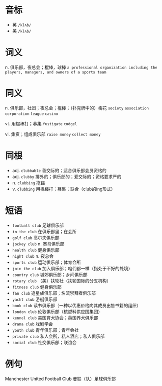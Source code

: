 # 音标

- 英 `/klʌb/`
- 美 `/klʌb/`

# 词义

n. 俱乐部，夜总会；棍棒，球棒
`a professional organization including the players, managers, and owners of a sports team`

# 同义

n. 俱乐部，社团；夜总会；棍棒；（扑克牌中的）梅花
`society` `association` `corporation` `league` `casino`

vt. 用棍棒打；募集
`fustigate` `cudgel`

vi. 集资；组成俱乐部
`raise money` `collect money`

# 同根

- adj. `clubbable` 善交际的；适合俱乐部会员资格的
- adj. `clubby` 排外的；俱乐部的；爱交际的；资格要求严的
- n. `clubbing` 拖锚
- v. `clubbing` 用棍棒打；募集；联合（club的ing形式）

# 短语

- `football club` 足球俱乐部
- `in the club` 在俱乐部里；在会所
- `golf club` 高尔夫俱乐部
- `jockey club` n. 赛马俱乐部
- `health club` 健身俱乐部
- `night club` n. 夜总会
- `sports club` 运动俱乐部；体育会所
- `join the club` 加入俱乐部；咱们都一样（指处于不好的处境）
- `country club` 城郊俱乐部；乡间俱乐部
- `rotary club` （美）扶轮社（扶轮国际的分支机构）
- `fitness club` 健身俱乐部
- `fan club` 追星族俱乐部；名流崇拜者俱乐部
- `yacht club` 游艇俱乐部
- `book club` 读书俱乐部（一种以优惠价格向其成员出售书籍的组织）
- `london club` 伦敦俱乐部（核燃料供应国集团）
- `kennel club` 美国育犬协会；英国养犬俱乐部
- `drama club` 戏剧学会
- `youth club` 青年俱乐部；青年会社
- `private club` 私人会所，私人酒店；私人俱乐部
- `social club` 社交俱乐部；联谊会

# 例句

Manchester United Football Club
曼联（队）足球俱乐部


